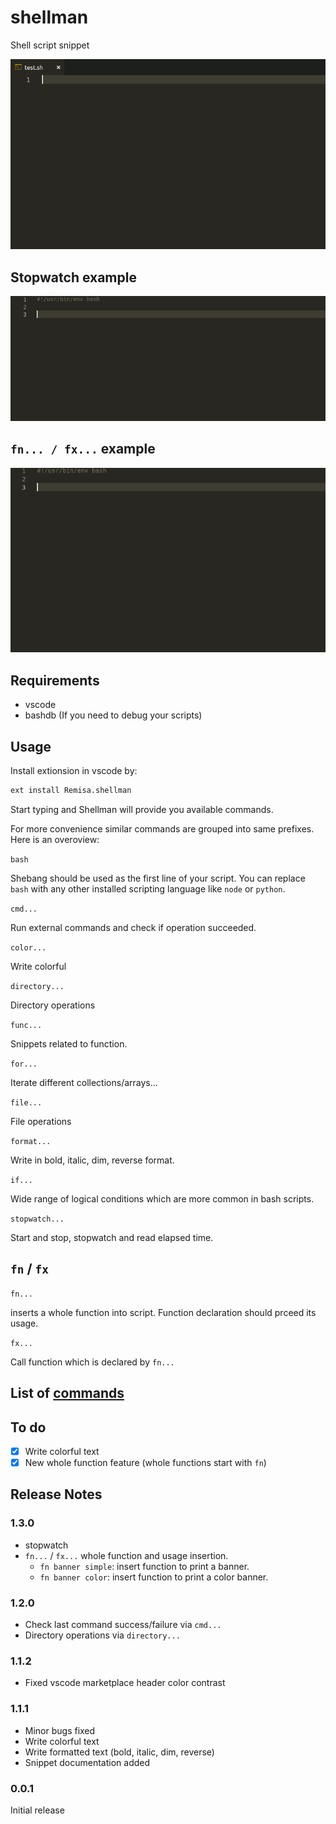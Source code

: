 # shellman

Shell script snippet

![shellman](images/demo.gif)

## Stopwatch example

![shellman](images/stopwatch.gif)

## `fn... / fx...` example

![shellman](images/banner.gif)

## Requirements

- vscode
- bashdb (If you need to debug your scripts)

## Usage

Install extionsion in vscode by:

```bash
ext install Remisa.shellman
```

Start typing and Shellman will provide you available commands.

For more convenience similar commands are grouped into same prefixes. Here is an overoview:

`bash`

Shebang should be used as the first line of your script. You can replace `bash` with any other installed scripting language like `node` or `python`.

`cmd...`

Run external commands and check if operation succeeded.

`color...`

Write colorful

`directory...`

Directory operations

`func...`

Snippets related to function.

`for...`

Iterate different collections/arrays...

`file...`

File operations

`format...`

Write in bold, italic, dim, reverse format.

`if...`

Wide range of logical conditions which are more common in bash scripts.

`stopwatch...`

Start and stop, stopwatch and read elapsed time.

## `fn` / `fx`

`fn...`

inserts a whole function into script. Function declaration should prceed its usage.

`fx...`

Call function which is declared by `fn...`

## List of [commands](COMMANDS.md)

## To do

- [x] Write colorful text
- [x] New whole function feature (whole functions start with `fn`)

## Release Notes

### 1.3.0

- stopwatch
- `fn...` / `fx...` whole function and usage insertion.
  - `fn banner simple`: insert function to print a banner.
  - `fn banner color`: insert function to print a color banner.

### 1.2.0

- Check last command success/failure via `cmd...`
- Directory operations via `directory...`

### 1.1.2

- Fixed vscode marketplace header color contrast

### 1.1.1

- Minor bugs fixed
- Write colorful text
- Write formatted text (bold, italic, dim, reverse)
- Snippet documentation added

### 0.0.1

Initial release

